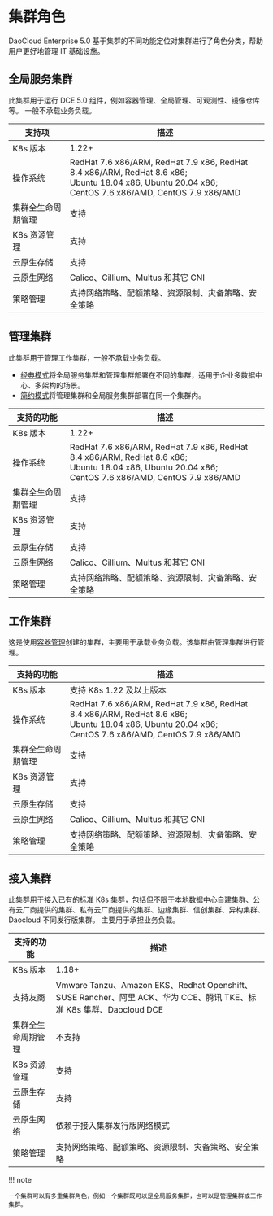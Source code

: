 # 集群角色

DaoCloud Enterprise 5.0 基于集群的不同功能定位对集群进行了角色分类，帮助用户更好地管理 IT 基础设施。

## 全局服务集群

此集群用于运行 DCE 5.0 组件，例如容器管理、全局管理、可观测性、镜像仓库等。
一般不承载业务负载。

| 支持项             | 描述                                                                                                                                                     |
| ------------------ | -------------------------------------------------------------------------------------------------------------------------------------------------------- |
| K8s 版本           | 1.22+                                                                                                                                                    |
| 操作系统           | RedHat 7.6 x86/ARM, RedHat 7.9 x86, RedHat 8.4 x86/ARM, RedHat 8.6 x86;<br>Ubuntu 18.04 x86, Ubuntu 20.04 x86;<br>CentOS 7.6 x86/AMD, CentOS 7.9 x86/AMD |
| 集群全生命周期管理 | 支持                                                                                                                                                     |
| K8s 资源管理       | 支持                                                                                                                                                     |
| 云原生存储         | 支持                                                                                                                                                     |
| 云原生网络         | Calico、Cillium、Multus 和其它 CNI                                                                                                                       |
| 策略管理           | 支持网络策略、配额策略、资源限制、灾备策略、安全策略                                                                                                     |

## 管理集群

此集群用于管理工作集群，一般不承载业务负载。

- [经典模式](../../../install/commercial/deploy-plan.md#_2)将全局服务集群和管理集群部署在不同的集群，适用于企业多数据中心、多架构的场景。
- [简约模式](../../../install/commercial/deploy-plan.md#_3)将管理集群和全局服务集群部署在同一个集群内。

| 支持的功能         | 描述                                                                                                                                                     |
| ------------------ | -------------------------------------------------------------------------------------------------------------------------------------------------------- |
| K8s 版本           | 1.22+                                                                                                                                                    |
| 操作系统           | RedHat 7.6 x86/ARM, RedHat 7.9 x86, RedHat 8.4 x86/ARM, RedHat 8.6 x86;<br>Ubuntu 18.04 x86, Ubuntu 20.04 x86;<br>CentOS 7.6 x86/AMD, CentOS 7.9 x86/AMD |
| 集群全生命周期管理 | 支持                                                                                                                                                     |
| K8s 资源管理       | 支持                                                                                                                                                     |
| 云原生存储         | 支持                                                                                                                                                     |
| 云原生网络         | Calico、Cillium、Multus 和其它 CNI                                                                                                                       |
| 策略管理           | 支持网络策略、配额策略、资源限制、灾备策略、安全策略                                                                                                     |

## 工作集群

这是使用[容器管理](../../intro/what.md)创建的集群，主要用于承载业务负载。该集群由管理集群进行管理。

| 支持的功能         | 描述                                                                                                                                                     |
| ------------------ | -------------------------------------------------------------------------------------------------------------------------------------------------------- |
| K8s 版本           | 支持 K8s 1.22 及以上版本                                                                                                                                 |
| 操作系统           | RedHat 7.6 x86/ARM, RedHat 7.9 x86, RedHat 8.4 x86/ARM, RedHat 8.6 x86;<br>Ubuntu 18.04 x86, Ubuntu 20.04 x86;<br>CentOS 7.6 x86/AMD, CentOS 7.9 x86/AMD |
| 集群全生命周期管理 | 支持                                                                                                                                                     |
| K8s 资源管理       | 支持                                                                                                                                                     |
| 云原生存储         | 支持                                                                                                                                                     |
| 云原生网络         | Calico、Cillium、Multus 和其它 CNI                                                                                                                       |
| 策略管理           | 支持网络策略、配额策略、资源限制、灾备策略、安全策略                                                                                                     |

## 接入集群

此集群用于接入已有的标准 K8s 集群，包括但不限于本地数据中心自建集群、公有云厂商提供的集群、私有云厂商提供的集群、边缘集群、信创集群、异构集群、Daocloud 不同发行版集群。
主要用于承担业务负载。

| 支持的功能         | 描述                                                                                                                |
| ------------------ | ------------------------------------------------------------------------------------------------------------------- |
| K8s 版本           | 1.18+                                                                                                               |
| 支持友商           | Vmware Tanzu、Amazon EKS、Redhat Openshift、SUSE Rancher、阿里 ACK、华为 CCE、腾讯 TKE、标准 K8s 集群、Daocloud DCE |
| 集群全生命周期管理 | 不支持                                                                                                              |
| K8s 资源管理       | 支持                                                                                                                |
| 云原生存储         | 支持                                                                                                                |
| 云原生网络         | 依赖于接入集群发行版网络模式                                                                                        |
| 策略管理           | 支持网络策略、配额策略、资源限制、灾备策略、安全策略                                                                |

!!! note

    一个集群可以有多重集群角色，例如一个集群既可以是全局服务集群，也可以是管理集群或工作集群。
